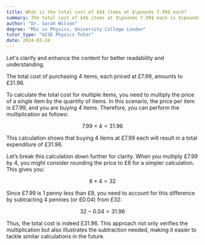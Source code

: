 ```yaml
---
title: What is the total cost of $4$ items at $\pounds 7.99$ each?
summary: The total cost of $4$ items at $\pounds 7.99$ each is $\pounds 31.96$.
author: "Dr. Sarah Wilson"
degree: "MSc in Physics, University College London"
tutor_type: "GCSE Physics Tutor"
date: 2024-03-24
---
```


Let's clarify and enhance the content for better readability and understanding.

The total cost of purchasing 4 items, each priced at £7.99, amounts to £31.96.

To calculate the total cost for multiple items, you need to multiply the price of a single item by the quantity of items. In this scenario, the price per item is £7.99, and you are buying 4 items. Therefore, you can perform the multiplication as follows:

$$
7.99 \times 4 = 31.96
$$

This calculation shows that buying 4 items at £7.99 each will result in a total expenditure of £31.96.

Let’s break this calculation down further for clarity. When you multiply £7.99 by 4, you might consider rounding the price to £8 for a simpler calculation. This gives you:

$$
8 \times 4 = 32
$$

Since £7.99 is 1 penny less than £8, you need to account for this difference by subtracting 4 pennies (or £0.04) from £32:

$$
32 - 0.04 = 31.96
$$

Thus, the total cost is indeed £31.96. This approach not only verifies the multiplication but also illustrates the subtraction needed, making it easier to tackle similar calculations in the future.
    